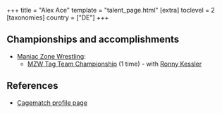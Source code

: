 +++
title = "Alex Ace"
template = "talent_page.html"
[extra]
toclevel = 2
[taxonomies]
country = ["DE"]
+++

## Championships and accomplishments

* [Maniac Zone Wrestling](@/o/mzw.md):
  - [MZW Tag Team Championship](@/c/mzw-tag-team-championship.md) (1 time) - with [Ronny Kessler](@/w/ronny-kessler.md)

## References

* [Cagematch profile page](https://www.cagematch.net/?id=2&nr=19035)

